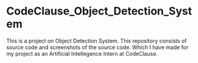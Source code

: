 # CodeClause_Object_Detection_System

This is a project on Object Detection System.
This repository consists of source code and screenshots of the source code.
Which I have made for my project as an Artificial Intellegence Intern at CodeClause.
